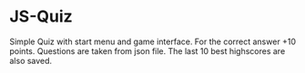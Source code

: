# JS-Quiz
Simple Quiz with start menu and game interface. For the correct answer  +10 points. Questions are taken from json file. The last 10 best highscores are also saved.
